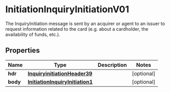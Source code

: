 

# InitiationInquiryInitiationV01

The InquiryInitiation message is sent by an acquirer or agent to an issuer to request information related to the card (e.g. about a cardholder, the availability of funds, etc.).

## Properties

| Name | Type | Description | Notes |
|------------ | ------------- | ------------- | -------------|
|**hdr** | [**InquiryinitiationHeader39**](InquiryinitiationHeader39.md) |  |  [optional] |
|**body** | [**InitiationInquiryInitiation1**](InitiationInquiryInitiation1.md) |  |  [optional] |



